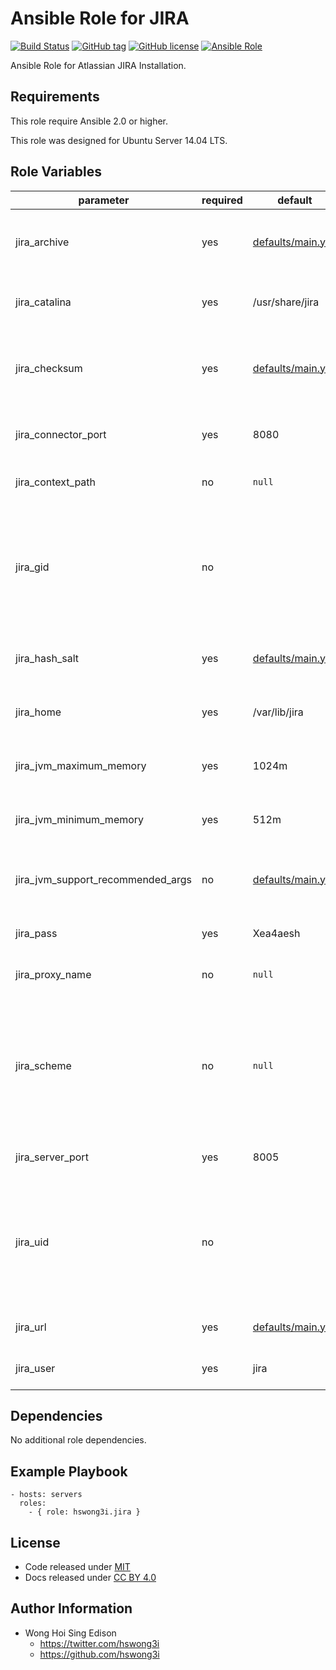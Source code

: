 Ansible Role for JIRA
=====================

[![Build Status](https://travis-ci.org/pantarei/ansible-role-jira.svg?branch=master)](https://travis-ci.org/pantarei/ansible-role-jira)
[![GitHub tag](https://img.shields.io/github/tag/pantarei/ansible-role-jira.svg)](https://github.com/pantarei/ansible-role-jira)
[![GitHub license](https://img.shields.io/github/license/pantarei/ansible-role-jira.svg)](https://github.com/pantarei/ansible-role-jira/blob/master/LICENSE)
[![Ansible Role](https://img.shields.io/ansible/role/5989.svg)](https://galaxy.ansible.com/detail#/role/5989)

Ansible Role for Atlassian JIRA Installation.

Requirements
------------

This role require Ansible 2.0 or higher.

This role was designed for Ubuntu Server 14.04 LTS.

Role Variables
--------------

<table>
<colgroup>
<col width="20%" />
<col width="20%" />
<col width="20%" />
<col width="20%" />
<col width="20%" />
</colgroup>
<thead>
<tr class="header">
<th>parameter</th>
<th>required</th>
<th>default</th>
<th>choices</th>
<th>comments</th>
</tr>
</thead>
<tbody>
<tr class="odd">
<td>jira_archive</td>
<td>yes</td>
<td><a href="https://github.com/pantarei/ansible-role-jira/blob/master/defaults/main.yml">defaults/main.yml</a></td>
<td></td>
<td>Download archive filename for cache during (re)install.</td>
</tr>
<tr class="even">
<td>jira_catalina</td>
<td>yes</td>
<td>/usr/share/jira</td>
<td></td>
<td>Location for the JIRA installation directory.</td>
</tr>
<tr class="odd">
<td>jira_checksum</td>
<td>yes</td>
<td><a href="https://github.com/pantarei/ansible-role-jira/blob/master/defaults/main.yml">defaults/main.yml</a></td>
<td></td>
<td>Download archive sha256 checksum for cache during (re)install.</td>
</tr>
<tr class="even">
<td>jira_connector_port</td>
<td>yes</td>
<td>8080</td>
<td></td>
<td>JIRA Apache Tomcat connector port.</td>
</tr>
<tr class="odd">
<td>jira_context_path</td>
<td>no</td>
<td><code>null</code></td>
<td></td>
<td>Pass value as <code>path</code> to <a href="https://github.com/pantarei/ansible-role-jira/blob/master/templates/usr/share/jira/conf/server.xml.j2">template</a>.</td>
</tr>
<tr class="even">
<td>jira_gid</td>
<td>no</td>
<td></td>
<td></td>
<td>Specifying the GID for shared storage. NOTE: This value should only be set once before deploying and then never changed.</td>
</tr>
<tr class="odd">
<td>jira_hash_salt</td>
<td>yes</td>
<td><a href="https://github.com/pantarei/ansible-role-jira/blob/master/defaults/main.yml">defaults/main.yml</a></td>
<td></td>
<td>Specific password hash salt for sha512.</td>
</tr>
<tr class="even">
<td>jira_home</td>
<td>yes</td>
<td>/var/lib/jira</td>
<td></td>
<td>Location for the JIRA home directory.</td>
</tr>
<tr class="odd">
<td>jira_jvm_maximum_memory</td>
<td>yes</td>
<td>1024m</td>
<td></td>
<td>JIRA JVM maximum memory usage.</td>
</tr>
<tr class="even">
<td>jira_jvm_minimum_memory</td>
<td>yes</td>
<td>512m</td>
<td></td>
<td>JIRA JVM minimum memory usage.</td>
</tr>
<tr class="odd">
<td>jira_jvm_support_recommended_args</td>
<td>no</td>
<td><a href="https://github.com/pantarei/ansible-role-jira/blob/master/defaults/main.yml">defaults/main.yml</a></td>
<td></td>
<td>Atlassian Support recommended JVM arguments.</td>
</tr>
<tr class="even">
<td>jira_pass</td>
<td>yes</td>
<td>Xea4aesh</td>
<td></td>
<td>Password for JIRA system user.</td>
</tr>
<tr class="odd">
<td>jira_proxy_name</td>
<td>no</td>
<td><code>null</code></td>
<td></td>
<td>Pass value as <code>proxyName</code> to <a href="https://github.com/pantarei/ansible-role-jira/blob/master/templates/usr/share/jira/conf/server.xml.j2">template</a>.</td>
</tr>
<tr class="even">
<td>jira_scheme</td>
<td>no</td>
<td><code>null</code></td>
<td><ul>
<li><code>null</code></li>
<li>http</li>
<li>https</li>
</ul></td>
<td>Install JIRA in standalone mode if <code>null</code>, or integrating with Apache using HTTP if <code>http</code>, or integrating with Apache using HTTPS if <code>https</code>.</td>
</tr>
<tr class="odd">
<td>jira_server_port</td>
<td>yes</td>
<td>8005</td>
<td></td>
<td>JIRA Apache Tomcat server port.</td>
</tr>
<tr class="even">
<td>jira_uid</td>
<td>no</td>
<td></td>
<td></td>
<td>Specifying the UID for shared storage. NOTE: This value should only be set once before deploying and then never changed.</td>
</tr>
<tr class="odd">
<td>jira_url</td>
<td>yes</td>
<td><a href="https://github.com/pantarei/ansible-role-jira/blob/master/defaults/main.yml">defaults/main.yml</a></td>
<td></td>
<td>URL for download archive.</td>
</tr>
<tr class="even">
<td>jira_user</td>
<td>yes</td>
<td>jira</td>
<td></td>
<td>Username for JIRA system user.</td>
</tr>
</tbody>
</table>

Dependencies
------------

No additional role dependencies.

Example Playbook
----------------

    - hosts: servers
      roles:
        - { role: hswong3i.jira }

License
-------

-   Code released under [MIT](https://github.com/pantarei/ansible-role-jira/blob/master/LICENSE)
-   Docs released under [CC BY 4.0](http://creativecommons.org/licenses/by/4.0/)

Author Information
------------------

-   Wong Hoi Sing Edison
    -   <a href="https://twitter.com/hswong3i" class="uri" class="uri">https://twitter.com/hswong3i</a>
    -   <a href="https://github.com/hswong3i" class="uri" class="uri">https://github.com/hswong3i</a>

